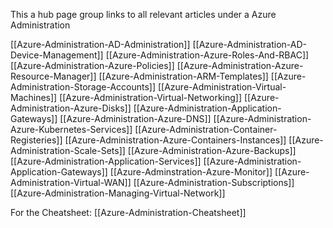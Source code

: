 
This a hub page group links to all relevant articles under a Azure Administration  

[[Azure-Administration-AD-Administration]]
[[Azure-Administration-AD-Device-Management]]
[[Azure-Administration-Azure-Roles-And-RBAC]]
[[Azure-Administration-Azure-Policies]]
[[Azure-Administration-Azure-Resource-Manager]]
[[Azure-Administration-ARM-Templates]]
[[Azure-Administration-Storage-Accounts]]
[[Azure-Administration-Virtual-Machines]]
[[Azure-Administration-Virtual-Networking]]
[[Azure-Administration-Azure-Disks]]
[[Azure-Administration-Application-Gateways]]
[[Azure-Administration-Azure-DNS]]
[[Azure-Administration-Azure-Kubernetes-Services]]
[[Azure-Administration-Container-Registeries]]
[[Azure-Administration-Azure-Containers-Instances]]
[[Azure-Administration-Scale-Sets]]
[[Azure-Administration-Azure-Backups]]
[[Azure-Administration-Application-Services]]
[[Azure-Administration-Application-Gateways]]
[[Azure-Adminstration-Azure-Monitor]]
[[Azure-Administration-Virtual-WAN]]
[[Azure-Administration-Subscriptions]]
[[Azure-Administration-Managing-Virtual-Network]]

For the Cheatsheet: [[Azure-Administration-Cheatsheet]]

